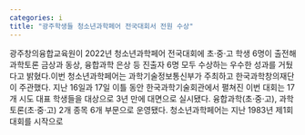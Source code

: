 ```yaml
---
categories: i
title: "광주학생들 청소년과학페어 전국대회서 전원 수상"
---
```

광주창의융합교육원이 2022년 청소년과학페어 전국대회에 초·중·고 학생 6명이 출전해 과학토론 금상과 동상, 융합과학 은상 등 진출자 6명 모두 수상하는 우수한 성과를 거뒀다고 밝혔다.이번 청소년과학페어는 과학기술정보통신부가 주최하고 한국과학창의재단이 주관했다. 지난 16일과 17일 이틀 동안 한국과학기술회관에서 펼쳐진 이번 대회는 17개 시도 대표 학생들을 대상으로 3년 만에 대면으로 실시됐다. 융합과학(초·중·고), 과학토론(초·중·고) 2개 종목 6개 부문으로 운영됐다. 청소년과학페어는 지난 1983년 제1회 대회를 시작으로